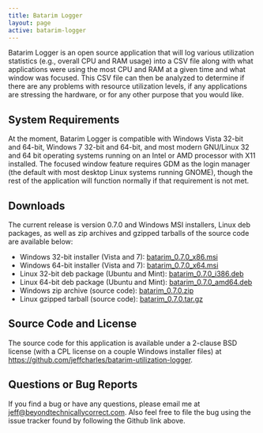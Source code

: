 ```yaml
---
title: Batarim Logger
layout: page
active: batarim-logger
---
```

Batarim Logger is an open source application that will log various utilization statistics (e.g., overall CPU and RAM usage) into a CSV file along with what applications were using the most CPU and RAM at a given time and what window was focused. This CSV file can then be analyzed to determine if there are any problems with resource utilization levels, if any applications are stressing the hardware, or for any other purpose that you would like.

## System Requirements

At the moment, Batarim Logger is compatible with Windows Vista 32-bit and 64-bit, Windows 7 32-bit and 64-bit, and most modern GNU&#47;Linux 32 and 64 bit operating systems running on an Intel or AMD processor with X11 installed. The focused window feature requires GDM as the login manager (the default with most desktop Linux systems running GNOME), though the rest of the application will function normally if that requirement is not met.</p>

## Downloads

The current release is version 0.7.0 and Windows MSI installers, Linux deb packages, as well as zip archives and gzipped tarballs of the source code are available below:

* Windows 32-bit installer (Vista and 7): [batarim_0.7.0_x86.msi]()
* Windows 64-bit installer (Vista and 7): [batarim_0.7.0_x64.msi]()
* Linux 32-bit deb package (Ubuntu and Mint): [batarim_0.7.0_i386.deb]()
* Linux 64-bit deb package (Ubuntu and Mint): [batarim_0.7.0_amd64.deb]()
* Windows zip archive (source code): [batarim_0.7.0.zip]()
* Linux gzipped tarball (source code): [batarim_0.7.0.tar.gz]()

## Source Code and License

The source code for this application is available under a 2-clause BSD license (with a CPL license on a couple Windows installer files) at <https://github.com/jeffcharles/batarim-utilization-logger>.

## Questions or Bug Reports

If you find a bug or have any questions, please email me at [jeff@beyondtechnicallycorrect.com](mailto:jeff@beyondtechnicallycorrect.com). Also feel free to file the bug using the issue tracker found by following the Github link above.
